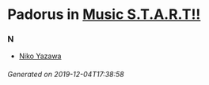 # Padorus in [Music S.T.A.R.T!!](https://myanimelist.net/anime/20877/Music_START)

### N
* [Niko Yazawa](https://github.com/shadow578/Project-Padoru/blob/master/table-of-contents/characters/NikoYazawa.md)

###### Generated on 2019-12-04T17:38:58
